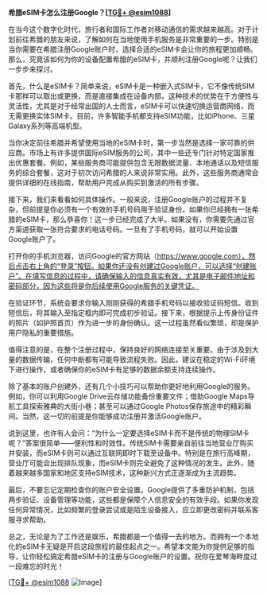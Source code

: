 **希腊eSIM卡怎么注册Google？[[TG💪+ @esim1088](https://t.me/s/esim1088)]**

在当今这个数字化时代，旅行者和国际工作者对移动通信的需求越来越高。对于计划前往希腊的朋友来说，了解如何在当地使用手机服务是非常重要的一步。特别是当你需要在希腊注册Google账户时，选择合适的eSIM卡会让你的旅程更加顺畅。那么，究竟该如何为你的设备配置希腊的eSIM卡，并顺利注册Google呢？让我们一步步来探讨。

首先，什么是eSIM卡？简单来说，eSIM卡是一种嵌入式SIM卡，它不像传统SIM卡那样可以取出或更换，而是直接集成在设备内部。这种技术的优势在于方便性与灵活性，尤其是对于经常出国的人士而言，eSIM卡可以快速切换运营商网络，而无需更换实体SIM卡。目前，许多智能手机都支持eSIM功能，比如iPhone、三星Galaxy系列等高端机型。

当你决定前往希腊并希望使用当地的eSIM卡时，第一步当然是选择一家可靠的供应商。市场上有许多提供国际eSIM服务的公司，其中一些还专门针对特定国家推出优惠套餐。例如，某些服务商可能提供包含无限数据流量、本地通话以及短信服务的综合套餐，这对于初次访问希腊的人来说非常实用。此外，这些服务商通常会提供详细的在线指南，帮助用户完成从购买到激活的所有步骤。

接下来，我们来看看如何具体操作。一般来说，注册Google账户的过程并不复杂，但前提是你必须有一个有效的手机号码用于验证身份。如果你已经拥有一张希腊的eSIM卡，那么恭喜你！这一步已经完成了大半。如果没有，你需要先通过官方渠道获取一张符合要求的电话号码。一旦有了手机号码，就可以开始设置Google账户了。

打开你的手机浏览器，访问Google的官方网站（https://www.google.com），然后点击右上角的“登录”按钮。如果你还没有创建过Google账户，可以选择“创建账户”。在填写信息的过程中，请确保输入的信息真实有效，尤其是电子邮件地址和密码部分，因为这些将是你后续使用Google服务的关键凭证。

在验证环节，系统会要求你输入刚刚获得的希腊手机号码以接收验证码短信。收到短信后，将其输入至指定框内即可完成初步验证。接下来，根据提示上传身份证件的照片（如护照首页）作为进一步的身份确认。这一过程虽然看似繁琐，却是保护用户隐私的重要措施。

值得注意的是，在整个注册过程中，保持良好的网络连接至关重要。由于涉及到大量的数据传输，任何中断都有可能导致流程失败。因此，建议在稳定的Wi-Fi环境下进行操作，或者确保你的eSIM卡有足够的数据余额支持连续操作。

除了基本的账户创建外，还有几个小技巧可以帮助你更好地利用Google的服务。例如，你可以利用Google Drive云存储功能备份重要文件；借助Google Maps导航工具探索雅典的大街小巷；甚至可以通过Google Photos保存旅途中的精彩瞬间。当然，这一切的前提是你能够成功注册并激活Google账户。

说到这里，也许有人会问：“为什么一定要选择eSIM卡而不是传统的物理SIM卡呢？”答案很简单——便利性和时效性。传统SIM卡需要亲自前往当地营业厅购买并安装，而eSIM卡则可以通过互联网即时下载至设备中。特别是在旅行高峰期，营业厅可能会出现排队现象，而eSIM卡则完全避免了这种情况的发生。此外，随着越来越多国家和地区支持eSIM技术，这种新兴方式正逐渐成为主流趋势。

最后，不要忘记定期检查你的账户安全设置。Google提供了多重防护机制，包括两步验证、设备管理等功能，这些都是保障个人信息安全的有效手段。如果你发现任何异常情况，比如频繁的登录尝试或是陌生设备接入，应立即更改密码并联系客服寻求帮助。

总之，无论是为了工作还是娱乐，希腊都是一个值得一去的地方。而拥有一个本地化的eSIM卡无疑是开启这段旅程的最佳起点之一。希望本文能为你提供足够的指导，让你轻松搞定希腊eSIM卡的注册与Google账户的设置。祝你在爱琴海畔度过一段难忘的时光！

[[TG💪+ @esim1088](https://t.me/s/esim1088) ![Image](https://i.postimg.cc/4NQfJmqS/Snipaste-2025-05-13-00-14-12.png)]